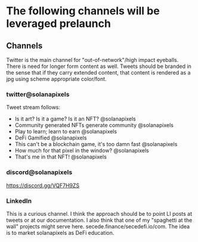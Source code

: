 # The following channels will be leveraged prelaunch

## Channels

Twitter is the main channel for "out-of-network"/high impact eyeballs. There is need for longer form content as well. Tweets should be branded in the sense that if they carry extended content, that content is rendered as a jpg using scheme appropriate color/font.

### twitter@solanapixels

Tweet stream follows:

* Is it art? Is it a  game? Is it an NFT? @solanapixels
* Community generated NFTs generate community @solanapixels
* Play to learn; learn to earn @solanapixels
* DeFi Gamified @solanapixels
* This can't be a blockchain game, it's too damn fast @solanapixels
* How much for that pixel in the window? @solanapixels
* That's me in that NFT! @solanapixels

### discord@solanapixels

https://discord.gg/VQF7H9ZS

### LinkedIn

This is a curious channel. I think the approach should be to point LI posts at tweets or at our documentation. I also think that one of my "spaghetti at the wall" projects might serve here. secede.finance/secedefi.io/com. The idea is to market solanapixels as DeFi education.

